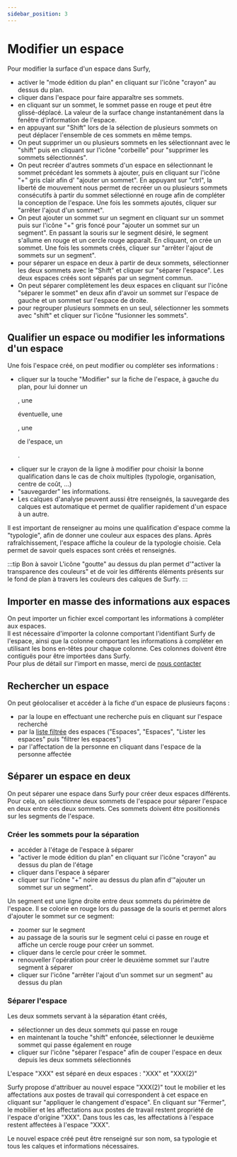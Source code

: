 ```yaml
---
sidebar_position: 3
---
```


# Modifier un espace

<Youtube code="_B7Jb3eAn4I"/>

Pour modifier la surface d'un espace dans Surfy,

-   activer le "mode édition du plan" en cliquant sur l'icône "crayon" au dessus du plan.
-   cliquer dans l'espace pour faire apparaître ses sommets.
-   en cliquant sur un sommet, le sommet passe en rouge et peut être glissé-déplacé. La valeur de la surface change instantanément dans la fenêtre d'information de l'espace.
-   en appuyant sur "Shift" lors de la sélection de plusieurs sommets on peut déplacer l'ensemble de ces sommets en même temps.
-   On peut supprimer un ou plusieurs sommets en les sélectionnant avec le "shift" puis en cliquant sur l'icône "corbeille" pour "supprimer les sommets sélectionnés".
-   On peut recréer d'autres sommets d'un espace en sélectionnant le sommet précédant les sommets à ajouter, puis en cliquant sur l'icône "+" gris clair afin d' "ajouter un sommet". En appuyant sur "ctrl", la liberté de mouvement nous permet de recréer un ou plusieurs sommets consécutifs à partir du sommet sélectionné en rouge afin de compléter la conception de l'espace. Une fois les sommets ajoutés, cliquer sur "arrêter l'ajout d'un sommet".
-   On peut ajouter un sommet sur un segment en cliquant sur un sommet puis sur l'icône "+" gris foncé pour "ajouter un sommet sur un segment". En passant la souris sur le segment désiré, le segment s'allume en rouge et un cercle rouge apparaît. En cliquant, on crée un sommet. Une fois les sommets créés, cliquer sur "arrêter l'ajout de sommets sur un segment".
-   pour séparer un espace en deux à partir de deux sommets, sélectionner les deux sommets avec le "Shift" et cliquer sur "séparer l'espace". Les deux espaces créés sont séparés par un segment commun.
-   On peut séparer complètement les deux espaces en cliquant sur l'icône "séparer le sommet" en deux afin d'avoir un sommet sur l'espace de gauche et un sommet sur l'espace de droite.
-   pour regrouper plusieurs sommets en un seul, sélectionner les sommets avec "shift" et cliquer sur l'icône "fusionner les sommets".

## Qualifier un espace ou modifier les informations d'un espace

Une fois l'espace créé, on peut modifier ou compléter ses informations :

-   cliquer sur la touche "Modifier" sur la fiche de l'espace, à gauche du plan, pour lui donner un <P code="room:name" />, une <P code="room:capacity" /> éventuelle, une <P code="room:organization" />, une <P code="room:roomType" /> de l'espace, un <P code="room:costCenter" />.
-   cliquer sur le crayon de la ligne à modifier pour choisir la bonne qualification dans le cas de choix multiples (typologie, organisation, centre de coût, ...)
-   "sauvegarder" les informations. 
-   Les calques d'analyse peuvent aussi être renseignés, la sauvegarde des calques est automatique et permet de qualifier rapidement d'un espace à un autre.

Il est important de renseigner au moins une qualification d'espace comme la "typologie", afin de donner une couleur aux espaces des plans. 
Après rafraîchissement, l'espace affiche la couleur de la typologie choisie. Cela permet de savoir quels espaces sont créés et  renseignés.

:::tip Bon à savoir
L'icône "goutte" au dessus du plan permet d'"activer la transparence des couleurs" et de voir les différents éléments présents sur le fond de plan à travers les couleurs des calques de Surfy.
:::

## Importer en masse des informations aux espaces

On peut importer un fichier excel comportant les informations à compléter aux espaces.<br />
Il est nécessaire d'importer la colonne comportant l'identifiant Surfy de l'espace, ainsi que la colonne comportant les informations à compléter en utilisant les bons en-têtes pour chaque colonne. Ces colonnes doivent être contiguës pour être importées dans Surfy.<br />
Pour plus de détail sur l'import en masse, merci de [nous contacter](https://www.surfy.pro/contact)

## Rechercher un espace

On peut géolocaliser et accéder à la fiche d'un espace de plusieurs façons :

-   par la loupe en effectuant une recherche puis en cliquant sur l'espace recherché
-   par la [liste filtrée](/docs/courses/find/listfindcourse.md) des espaces ("Espaces", "Espaces", "Lister les espaces" puis "filtrer les espaces")
-   par l'affectation de la personne en cliquant dans l'espace de la personne affectée


## Séparer un espace en deux


On peut séparer une espace dans Surfy pour créer deux espaces différents.
Pour cela, on sélectionne deux sommets de l'espace pour séparer l'espace en deux entre ces deux sommets.
Ces sommets doivent être positionnés sur les segments de l'espace.


<Youtube code="OH0KcuzeSgU"/>


### Créer les sommets pour la séparation

-   accéder à l'étage de l'espace à séparer
-   "activer le mode édition du plan" en cliquant sur l'icône "crayon" au dessus du plan de l'étage
-   cliquer dans l'espace à séparer
-   cliquer sur l'icône "+" noire au dessus du plan afin d'"ajouter un sommet sur un segment".

Un segment est une ligne droite entre deux sommets du périmètre de l'espace.
Il se colorie en rouge lors du passage de la souris et permet alors d'ajouter le sommet sur ce segment:

-   zoomer sur le segment
-   au passage de la souris sur le segment celui ci passe en rouge et affiche un cercle rouge pour créer un sommet. 
-   cliquer dans le cercle pour créer le sommet.
-   renouveller l'opération pour créer le deuxième sommet sur l'autre segment à séparer
-   cliquer sur l'icône "arrêter l'ajout d'un sommet sur un segment" au dessus du plan

### Séparer l'espace

Les deux sommets servant à la séparation étant créés,

-   sélectionner un des deux sommets qui passe en rouge
-   en maintenant la touche "shift" enfoncée, sélectionner le deuxième sommet qui passe également en rouge
-   cliquer sur l'icône "séparer l'espace" afin de couper l'espace en deux depuis les deux sommets sélectionnés

L'espace "XXX" est séparé en deux espaces : "XXX" et "XXX(2)"

Surfy propose d'attribuer au nouvel espace "XXX(2)" tout le mobilier et les affectations aux postes de travail qui correspondent à cet espace en cliquant sur "appliquer le changement d'espace". En cliquant sur "Fermer", le mobilier et les affectations aux postes de travail restent propriété de l'espace d'origine "XXX".
Dans tous les cas, les affectations à l'espace restent affectées à l'espace "XXX".

Le nouvel espace créé peut être renseigné sur son nom, sa typologie et tous les calques et informations nécessaires.

